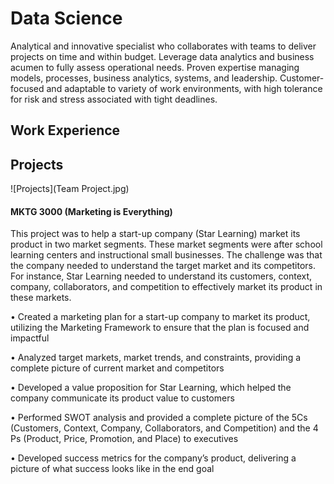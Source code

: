 # Data Science
Analytical and innovative specialist who collaborates with teams to deliver projects on time and within budget. Leverage data analytics and business acumen to fully assess operational needs. Proven expertise managing models, processes, business analytics, systems, and leadership. Customer-focused and adaptable to variety of work environments, with high tolerance for risk and stress associated with tight deadlines. 

## Work Experience

## Projects

![Projects](Team Project.jpg)

#### MKTG 3000 (Marketing is Everything)

This project was to help a start-up company (Star Learning) market its product in two market segments. These market segments were after school learning centers and instructional small businesses. The challenge was that the company needed to understand the target market and its competitors. For instance, Star Learning needed to understand its customers, context, company, collaborators, and competition to effectively market its product in these markets.

•	Created a marketing plan for a start-up company to market its product, utilizing the Marketing Framework to ensure that the plan is focused and impactful

•	Analyzed target markets, market trends, and constraints, providing a complete picture of current market and competitors

•	Developed a value proposition for Star Learning, which helped the company communicate its product value to customers

•	Performed SWOT analysis and provided a complete picture of the 5Cs (Customers, Context, Company, Collaborators, and Competition) and the 4 Ps (Product, Price, Promotion, and Place) to executives

•	 Developed success metrics for the company’s product, delivering a picture of what success looks like in the end goal


